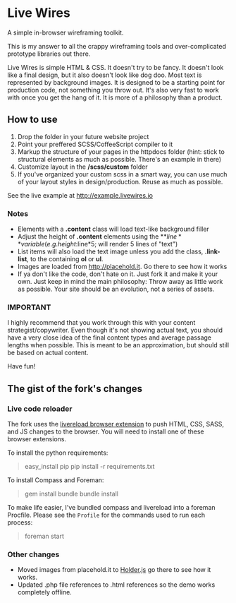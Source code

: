 Live Wires
=========

A simple in-browser wireframing toolkit.

This is my answer to all the crappy wireframing tools and over-complicated prototype libraries out there.

Live Wires is simple HTML & CSS. It doesn't try to be fancy. It doesn't look like a final design, but it also doesn't look like dog doo. Most text is represented by background images. It is designed to be a starting point for production code, not something you throw out. It's also very fast to work with once you get the hang of it. It is more of a philosophy than a product.

## How to use

1. Drop the folder in your future website project
2. Point your preffered SCSS/CoffeeScript compiler to it
3. Markup the structure of your pages in the httpdocs folder (hint: stick to structural elements as much as possible. There's an example in there)
4. Customize layout in the **/scss/custom** folder
5. If you've organized your custom scss in a smart way, you can use much of your layout styles in design/production. Reuse as much as possible.


See the live example at http://example.livewires.io

### Notes

* Elements with a **.content** class will load text-like background filler
* Adjust the height of **.content** elements using the **$line** variable (e.g. height:$line*5; will render 5 lines of "text")
* List items will also load the text image unless you add the class, **.link-list**, to the containing **ol** or **ul**.
* Images are loaded from http://placehold.it. Go there to see how it works
* If ya don't like the code, don't hate on it. Just fork it and make it your own. Just keep in mind the main philosophy: Throw away as little work as possible. Your site should be an evolution, not a series of assets.


### IMPORTANT

I highly recommend that you work through this with your content strategist/copywriter. Even though it's not showing actual text, you should have a very close idea of the final content types and average passage lengths when possible. This is meant to be an approximation, but should still be based on actual content.

Have fun!


## The gist of the fork's changes

### Live code reloader

The fork uses the [livereload browser extension](http://feedback.livereload.com/knowledgebase/articles/86242-how-do-i-install-and-use-the-browser-extensions-) to push HTML, CSS, SASS, and JS changes to the browser. You will need to install one of these browser extensions.

To install the python requirements:

> easy_install pip
> pip install -r requirements.txt

To install Compass and Foreman:

> gem install bundle
> bundle install

To make life easier, I've bundled compass and livereload into a foreman Procfile. Please see the `Profile` for the commands used to run each process:

> foreman start

### Other changes

* Moved images from placehold.it to [Holder.js](http://imsky.github.io/holder/) go there to see how it works.
* Updated .php file references to .html references so the demo works completely offline.

